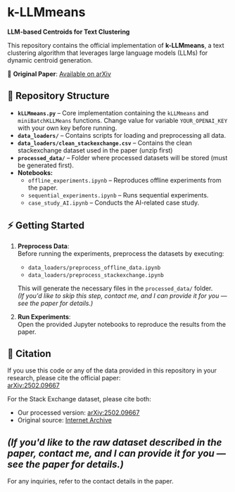 # k-LLMmeans
**LLM-based Centroids for Text Clustering**

This repository contains the official implementation of **k-LLMmeans**, a text clustering algorithm that leverages large language models (LLMs) for dynamic centroid generation. 

📄 **Original Paper**: [Available on arXiv](https://arxiv.org/abs/2502.09667)  

## 📂 Repository Structure
- **`kLLMmeans.py`** – Core implementation containing the `kLLMmeans` and `miniBatchKLLMeans` functions. Change value for variable `YOUR_OPENAI_KEY` with your own key before running.
- **`data_loaders/`** – Contains scripts for loading and preprocessing all data.
- **`data_loaders/clean_stackexchange.csv`** – Contains the clean stackexchange dataset used in the paper (unzip first)
- **`processed_data/`** – Folder where processed datasets will be stored (must be generated first).
- **Notebooks:**
  - `offline_experiments.ipynb` – Reproduces offline experiments from the paper.
  - `sequential_experiments.ipynb` – Runs sequential experiments.
  - `case_study_AI.ipynb` – Conducts the AI-related case study.

## ⚡ Getting Started
1. **Preprocess Data**:  
   Before running the experiments, preprocess the datasets by executing:  
   - `data_loaders/preprocess_offline_data.ipynb`
   - `data_loaders/preprocess_stackexchange.ipynb`  

   This will generate the necessary files in the `processed_data/` folder.  
   _(If you'd like to skip this step, contact me, and I can provide it for you —see the paper for details.)_

2. **Run Experiments**:  
   Open the provided Jupyter notebooks to reproduce the results from the paper.

## 📜 Citation
If you use this code or any of the data provided in this repository in your research, please cite the official paper:  
[arXiv:2502.09667](https://arxiv.org/abs/2502.09667)

For the Stack Exchange dataset, please cite both:
- Our processed version: [arXiv:2502.09667](https://arxiv.org/abs/2502.09667)
- Original source: [Internet Archive](https://archive.org/download/stackexchange)

_(If you'd like to the raw dataset described in the paper, contact me, and I can provide it for you —see the paper for details.)_
---

For any inquiries, refer to the contact details in the paper.
